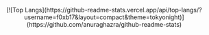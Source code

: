 <p align="center">
[![Top Langs](https://github-readme-stats.vercel.app/api/top-langs/?username=f0xb17&layout=compact&theme=tokyonight)](https://github.com/anuraghazra/github-readme-stats)
</p>

<!--
**f0xb17/f0xb17** is a ✨ _special_ ✨ repository because its `README.md` (this file) appears on your GitHub profile.

Here are some ideas to get you started:

- 🔭 I’m currently working on ...
- 🌱 I’m currently learning ...
- 👯 I’m looking to collaborate on ...
- 🤔 I’m looking for help with ...
- 💬 Ask me about ...
- 📫 How to reach me: ...
- 😄 Pronouns: ...
- ⚡ Fun fact: ...
-->
